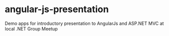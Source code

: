 # angular-js-presentation
Demo apps for introductory presentation to AngularJs and ASP.NET MVC at local .NET Group Meetup
